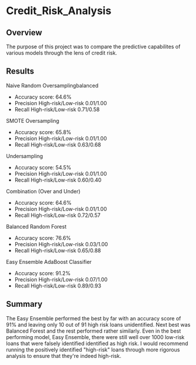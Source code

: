 # Credit_Risk_Analysis

## Overview

The purpose of this project was to compare the predictive capabilites of various models through the lens of credit risk.

## Results

Naive Random Oversamplingbalanced
- Accuracy score: 64.6%
- Precision High-risk/Low-risk 0.01/1.00 
- Recall High-risk/Low-risk 0.71/0.58


SMOTE Oversampling
- Accuracy score: 65.8%
- Precision High-risk/Low-risk 0.01/1.00 
- Recall High-risk/Low-risk 0.63/0.68


Undersampling
- Accuracy score: 54.5%
- Precision High-risk/Low-risk 0.01/1.00 
- Recall High-risk/Low-risk 0.60/0.40


Combination (Over and Under) 
- Accuracy score: 64.6%
- Precision High-risk/Low-risk 0.01/1.00 
- Recall High-risk/Low-risk 0.72/0.57


Balanced Random Forest
- Accuracy score: 76.6%
- Precision High-risk/Low-risk 0.03/1.00 
- Recall High-risk/Low-risk 0.65/0.88


Easy Ensemble AdaBoost Classifier
- Accuracy score: 91.2%
- Precision High-risk/Low-risk 0.07/1.00 
- Recall High-risk/Low-risk 0.89/0.93


## Summary

The Easy Ensemble performed the best by far with an accuracy score of 91% and leaving only 10 out of 91 high risk loans unidentified.
Next best was Balanced Forest and the rest performed rather similarly. Even in the best performing model, Easy Ensemble, there were still
well over 1000 low-risk loans that were falsely identified identified as high risk. I would recommend running the positively
identified "high-risk" loans through more rigorous analysis to ensure that they're indeed high-risk.